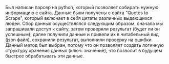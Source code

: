 Был написан парсер на python, который позволяет собирать нужную информацию с сайта. Данные были получены с сайта "Quotes to Scrape", который включает в себя цитаты различных выдающихся людей.
Сбор данных осуществлялся следующим образом, сначала мы запрашивали доступ к сайту, затем проверяли результат (будет ли он успешным), далее получили данные и привели их в читабельный вид (json файл), 
сохранили результат, выполнили проверку на ошибки. Данный метод был выбран, потому что он позволяет создать логичную структуру хранения данных (ключ: значение), что позволит в будущем быстрее обрабатывать эти данные.

